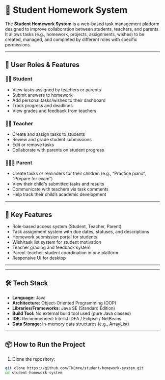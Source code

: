 # 🏫 Student Homework System

The **Student Homework System** is a web-based task management platform designed to improve collaboration between students, teachers, and parents. It allows tasks (e.g., homework, projects, assignments, wishes) to be created, managed, and completed by different roles with specific permissions.

---

## 👤 User Roles & Features

### 🧑‍🎓 Student
- View tasks assigned by teachers or parents
- Submit answers to homework
- Add personal tasks/wishes to their dashboard
- Track progress and deadlines
- View grades and feedback from teachers

### 🧑‍🏫 Teacher
- Create and assign tasks to students
- Review and grade student submissions
- Edit or remove tasks
- Collaborate with parents on student progress

### 👨‍👩‍👧 Parent
- Create tasks or reminders for their children (e.g., “Practice piano”, “Prepare for exam”)
- View their child's submitted tasks and results
- Communicate with teachers via task comments
- Help track their child’s academic development

---

## 🚀 Key Features

- Role-based access system (Student, Teacher, Parent)
- Task assignment system with due dates, statuses, and descriptions
- Homework submission portal for students
- Wish/task list system for student motivation
- Teacher grading and feedback system
- Parent-teacher-student coordination in one platform
- Responsive UI for desktop

---

---

## 🛠️ Tech Stack

- **Language:** Java  
- **Architecture:** Object-Oriented Programming (OOP)  
- **Libraries/Frameworks:** Java SE (Standard Edition)  
- **Build Tool:** No external build tool used (pure Java classes)  
- **IDE:** Recommended: IntelliJ IDEA / Eclipse / NetBeans  
- **Data Storage:** In-memory data structures (e.g., ArrayList)

---


## 📦 How to Run the Project

1. Clone the repository:
```bash
git clone https://github.com/TkEmre/student-homework-system.git
cd student-homework-system

